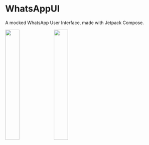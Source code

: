# WhatsAppUI
A mocked WhatsApp User Interface, made with Jetpack Compose.

<img src="https://user-images.githubusercontent.com/47189440/194571468-2e57c99e-c7af-477a-9ae6-83249225ad96.png" width="30%" height="30%">  <img src="https://user-images.githubusercontent.com/47189440/194574414-fbb9edbb-afba-4460-a7c2-cdb4a2563d50.gif" width="30%" height="30%">


